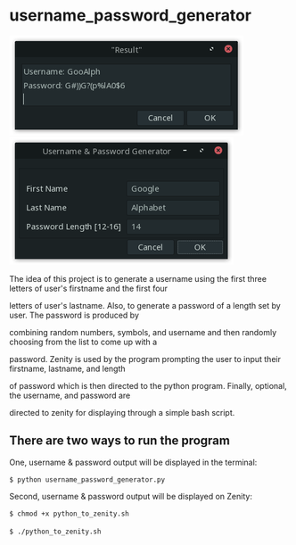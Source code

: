 # username_password_generator

![usr_pswd_gen](https://github.com/naa-7/username_password_generator/blob/main/result.png)
![result](https://github.com/naa-7/username_password_generator/blob/main/usr_pswd_gen.png)


The idea of this project is to generate a username using the first three letters of user's firstname and the first four 

letters of user's lastname. Also, to generate a password of a length set by user. The password is produced by 

combining random numbers, symbols, and username and then randomly choosing from the list to come up with a 

password. Zenity is used by the program prompting the user to input their firstname, lastname, and length 

of password which is then directed to the python program. Finally, optional, the username, and password are 

directed to zenity for displaying through a simple bash script.


## There are two ways to run the program

 One, username & password output will be displayed in the terminal:

    $ python username_password_generator.py


Second, username & password output will be displayed on Zenity:
   
    $ chmod +x python_to_zenity.sh

    $ ./python_to_zenity.sh
